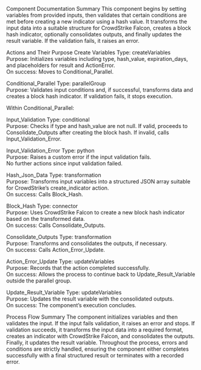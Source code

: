 Component Documentation
Summary
This component begins by setting variables from provided inputs, then validates that certain conditions are met before creating a new indicator using a hash value. It transforms the input data into a suitable structure for CrowdStrike Falcon, creates a block hash indicator, optionally consolidates outputs, and finally updates the result variable. If the validation fails, it raises an error.

Actions and Their Purpose
Create Variables
Type: createVariables  
Purpose: Initializes variables including type, hash_value, expiration_days, and placeholders for result and ActionError.  
On success: Moves to Conditional_Parallel.

Conditional_Parallel
Type: parallelGroup  
Purpose: Validates input conditions and, if successful, transforms data and creates a block hash indicator. If validation fails, it stops execution.

Within Conditional_Parallel:

Input_Validation
Type: conditional  
Purpose: Checks if type and hash_value are not null. If valid, proceeds to Consolidate_Outputs after creating the block hash. If invalid, calls Input_Validation_Error.

Input_Validation_Error
Type: python  
Purpose: Raises a custom error if the input validation fails.  
No further actions since input validation failed.

Hash_Json_Data
Type: transformation  
Purpose: Transforms input variables into a structured JSON array suitable for CrowdStrike’s create_indicator action.  
On success: Calls Block_Hash.

Block_Hash
Type: connector  
Purpose: Uses CrowdStrike Falcon to create a new block hash indicator based on the transformed data.  
On success: Calls Consolidate_Outputs.

Consolidate_Outputs
Type: transformation  
Purpose: Transforms and consolidates the outputs, if necessary.  
On success: Calls Action_Error_Update.

Action_Error_Update
Type: updateVariables  
Purpose: Records that the action completed successfully.  
On success: Allows the process to continue back to Update_Result_Variable outside the parallel group.

Update_Result_Variable
Type: updateVariables  
Purpose: Updates the result variable with the consolidated outputs.  
On success: The component’s execution concludes.

Process Flow Summary
The component initializes variables and then validates the input. If the input fails validation, it raises an error and stops. If validation succeeds, it transforms the input data into a required format, creates an indicator with CrowdStrike Falcon, and consolidates the outputs. Finally, it updates the result variable. Throughout the process, errors and conditions are strictly handled, ensuring the component either completes successfully with a final structured result or terminates with a recorded error.